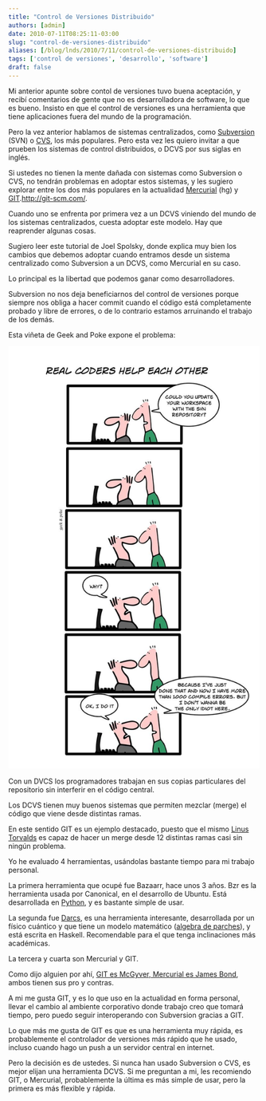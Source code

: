 ```yaml
---
title: "Control de Versiones Distribuido"
authors: [admin]
date: 2010-07-11T08:25:11-03:00
slug: "control-de-versiones-distribuido"
aliases: [/blog/lnds/2010/7/11/control-de-versiones-distribuido]
tags: ['control de versiones', 'desarrollo', 'software']
draft: false
---
```


Mi anterior apunte sobre contol de versiones tuvo buena aceptación, y
recibí comentarios de gente que no es desarrolladora de software, lo que
es bueno. Insisto en que el control de versiones es una herramienta que
tiene aplicaciones fuera del mundo de la programación.

Pero la vez anterior hablamos de sistemas centralizados, como
[Subversion](https://subversion.apache.org/) (SVN) o
[CVS](https://www.nongnu.org/cvs), los más populares. Pero esta vez les
quiero invitar a que prueben los sistemas de control distribuidos, o
DCVS por sus siglas en inglés.

Si ustedes no tienen la mente dañada con sistemas como Subversion o CVS,
no tendrán problemas en adoptar estos sistemas, y les sugiero explorar
entre los dos más populares en la actualidad
[Mercurial](http://mercurial.selenic.com/) (hg) y
[GIT](http://git-scm.com/).<http://git-scm.com/>.

Cuando uno se enfrenta por primera vez a un DCVS viniendo del mundo de
los sistemas centralizados, cuesta adoptar este modelo. Hay que
reaprender algunas cosas.

Sugiero leer este tutorial de Joel Spolsky, donde explica muy bien los
cambios que debemos adoptar cuando entramos desde un sistema
centralizado como Subversion a un DCVS, como Mercurial en su caso.

Lo principal es la libertad que podemos ganar como desarrolladores.

Subversion no nos deja beneficiarnos del control de versiones porque
siempre nos obliga a hacer commit cuando el código está completamente
probado y libre de errores, o de lo contrario estamos arruinando el
trabajo de los demás.

Esta viñeta de Geek and Poke expone el problema:

![problemas\_con\_svn2.jpg](problemas_con_svn2.jpg)

Con un DVCS los programadores trabajan en sus copias particulares del
repositorio sin interferir en el código central.

Los DCVS tienen muy buenos sistemas que permiten mezclar (merge) el
código que viene desde distintas ramas.

En este sentido GIT es un ejemplo destacado, puesto que el mismo 
[Linus Torvalds](http://torvalds-family.blogspot.com/) es capaz de hacer un
merge desde 12 distintas ramas casi sin ningún problema.

Yo he evaluado 4 herramientas, usándolas bastante tiempo para mi trabajo
personal.

La primera herramienta que ocupé fue Bazaarr, hace unos 3 años. Bzr es
la herramienta usada por Canonical, en el desarrollo de Ubuntu. Está
desarrollada en [Python](http://www.python.org/), y es bastante simple
de usar.

La segunda fue [Darcs](http://darcs.net/), es una herramienta
interesante, desarrollada por un físico cuántico y que tiene un modelo
matemático ([algebra de parches](http://darcs.net/manual/node9.html#Patch)), y está escrita en
Haskell. Recomendable para el que tenga inclinaciones más académicas.

La tercera y cuarta son Mercurial y GIT.

Como dijo alguien por ahí, [GIT es McGyver, Mercurial es James Bond](https://importantshock.wordpress.com/2008/08/07/git-vs-mercurial/),
ambos tienen sus pro y contras.

A mi me gusta GIT, y es lo que uso en la actualidad en forma personal,
llevar el cambio al ambiente corporativo donde trabajo creo que tomará
tiempo, pero puedo seguir interoperando con Subversion gracias a GIT.

Lo que más me gusta de GIT es que es una herramienta muy rápida, es
probablemente el controlador de versiones más rápido que he usado,
incluso cuando hago un push a un servidor central en internet.

Pero la decisión es de ustedes. Si nunca han usado Subversion o CVS, es
mejor elijan una herramienta DCVS. Si me preguntan a mi, les recomiendo
GIT, o Mercurial, probablemente la última es más simple de usar, pero la
primera es más flexible y rápida.

